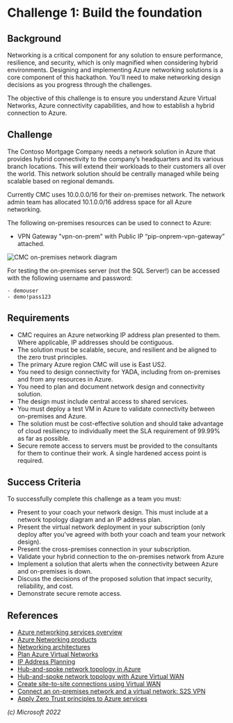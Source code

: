 # Challenge 1: Build the foundation

## Background

Networking is a critical component for any solution to ensure performance, resilience, and security, which is only magnified when considering hybrid environments. Designing and implementing Azure networking solutions is a core component of this hackathon. You'll need to make networking design decisions as you progress through the challenges.

The objective of this challenge is to ensure you understand Azure Virtual Networks, Azure connectivity capabilities, and how to establish a hybrid connection to Azure.

## Challenge

The Contoso Mortgage Company needs a network solution in Azure that provides hybrid connectivity to the company’s headquarters and its various branch locations. This will extend their workloads to their customers all over the world. This network solution should be centrally managed while being scalable based on regional demands.

Currently CMC uses 10.0.0.0/16 for their on-premises network. The network admin team has allocated 10.1.0.0/16 address space for all Azure networking.

The following on-premises resources can be used to connect to Azure:

- VPN Gateway "vpn-on-prem" with Public IP “pip-onprem-vpn-gateway” attached.

![CMC on-premises network diagram](images/on-premises.png)

For testing the on-premises server (not the SQL Server!) can be accessed with the following username and password:

    - demouser
    - demo!pass123

## Requirements

- CMC requires an Azure networking IP address plan presented to them. Where applicable, IP addresses should be contiguous.
- The solution must be scalable, secure, and resilient and be aligned to the zero trust principles.
- The primary Azure region CMC will use is East US2.
- You need to design connectivity for YADA, including from on-premises and from any resources in Azure.
- You need to plan and document network design and connectivity solution.
- The design must include central access to shared services.
- You must deploy a test VM in Azure to validate connectivity between on-premises and Azure.
- The solution must be cost-effective solution and should take advantage of cloud resiliency to individually meet the SLA requirement of 99.99% as far as possible.
- Secure remote access to servers must be provided to the consultants for them to continue their work. A single hardened access point is required.

## Success Criteria

To successfully complete this challenge as a team you must:

- Present to your coach your network design. This must include at a network topology diagram and an IP address plan.
- Present the virtual network deployment in your subscription (only deploy after you've agreed with both your coach and team your network design).
- Present the cross-premises connection in your subscription.
- Validate your hybrid connection to the on-premises network from Azure
- Implement a solution that alerts when the connectivity between Azure and on-premises is down.
- Discuss the decisions of the proposed solution that impact security, reliability, and cost.
- Demonstrate secure remote access.

## References

- [Azure networking services overview](https://learn.microsoft.com/azure/networking/fundamentals/networking-overview)
- [Azure Networking products](https://azure.microsoft.com/products/category/networking/)
- [Networking architectures](https://learn.microsoft.com/azure/architecture/guide/networking/networking-start-here#networking-architectures)
- [Plan Azure Virtual Networks](https://learn.microsoft.com/azure/virtual-network/virtual-network-vnet-plan-design-arm)
- [IP Address Planning](https://learn.microsoft.com/en-us/azure/cloud-adoption-framework/ready/azure-best-practices/plan-for-ip-addressing)
- [Hub-and-spoke network topology in Azure](https://learn.microsoft.com/en-us/azure/architecture/reference-architectures/hybrid-networking/hub-spoke)
- [Hub-and-spoke network topology with Azure Virtual WAN](https://learn.microsoft.com/en-us/azure/architecture/networking/hub-spoke-vwan-architecture)
- [Create site-to-site connections using Virtual WAN](https://learn.microsoft.com/en-us/azure/virtual-wan/virtual-wan-site-to-site-portal)
- [Connect an on-premises network and a virtual network: S2S VPN](https://learn.microsoft.com/en-us/azure/vpn-gateway/tutorial-site-to-site-portal)
- [Apply Zero Trust principles to Azure services](https://learn.microsoft.com/en-us/security/zero-trust/apply-zero-trust-azure-services-overview)

_(c) Microsoft 2022_
